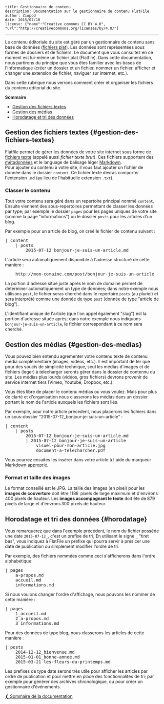 	title: Gestionnaire de contenu
	description: Documentation sur le gestionnaire de contenu FlatFile
	author: Ziopod
	date: 2015/07/10
	license: {"name":"Creative commons CC BY 4.0", "url":"http://creativecommons.org/licenses/by/4.0/"}
---

Le contenu éditoriale du site est géré par un gestionnaire de contenu sans base de données ([fichiers plat](https://fr.wikipedia.org/wiki/Base_de_donn%C3%A9es_orient%C3%A9e_texte)). Les données sont représentées sous formes de dossiers et de fichiers. Le document que vous consultez en ce moment est lui-même un fichier plat (Flatfile). Dans cette documentation, nous partirons du principe que vous êtes familier avec les bases de l'informatique (créer un dossier et un fichier, nommer un fichier, afficher et changer une extension de fichier, naviguer sur internet, etc.).

Dans cette rubrique nous verrons comment créer et organiser les fichiers du contenu editorial du site.

<!--more-->

**Sommaire**

 - [Gestion des fichiers textes](docs/gestion-du-contenu#gestion-des-fichiers-textes)
 - [Gestion des médias](docs/gestion-du-contenu#gestion-des-medias)
 - [Horodatage et tri des données](docs/gestion-du-contenu#horodatage)


## Gestion des fichiers textes {#gestion-des-fichiers-textes}

Flatfile permet de gérer les données de votre site internet sous forme de [fichiers texte](http://fr.wikipedia.org/wiki/Fichier_texte) (appelé aussi *fichier texte brut*). Ces fichiers supportent des [métadonnées](docs/metadonnees) et le language de balisage léger [Markdown](docs/markdown).   
Pour ajouter du contenu à votre site, il vous faut ajouter un fichier de donnée dans le dossier `content`. Ce fichier texte devras comporter l'extension `.md` (au lieu de l'habituelle extension `.txt`).

### Classer le contenu
Tout votre contenu sera géré dans un repertoire principal nommé `content`. Ensuite viennent des sous-repertoires permettant de classer les données par type; par exemple le dossier `pages` pour les pages uniques de votre site (comme la page "informations") ou le dossier `posts` pour les articles d'un blog.

Par exemple pour un article de blog, on créé le fichier de contenu suivant : 

<pre>
| content
	| posts
		2015-07-12_bonjour-je-suis-un-article.md</pre>

L'article sera automatiquement disponible à l'adresse structuré de cette manière : 

<pre>
	http://mon-comaine.com/post/bonjour-je-suis-un-article</pre>

La portion d'adresse situé juste après le nom de domaine permet de determiner automatiquement un type de données; dans notre exemple nous utilisons `post`, le fichier seras cherché dans le repertoire `posts` (au pluriel) et sera interprété comme une donnée de type `post` (donnée de type "article de blog").

L'identifiant unique de l'article (que l'on appel également "slug") est la portion d'adresse située après; dans notre exemple nous indiquons `bonjour-je-suis-un-article`, le fichier correspondant à ce nom sera cherché.

## Gestion des médias {#gestion-des-medias}

Vous pouvez bien entendu agrementer votre contenu texte de contenu média complémentaire (images, vidéos, etc.). Il est important de ter que pour des soucis de simplicité technique, seul les médias d'images et de fichiers (leger) à telecharger seronts gérer dans le dossier de contennu du site. Les médias plus lourds (vidéos, gros fichiers) devrons provenir de service internet tiers (Vimeo, Youtube, Dropbox, etc.).

Vous êtes libre de placer le contenu médias ou vous voulez. Mais pour plus de clarté et d'organisation nous classerons les médias dans un dossier portant le nom de l'article auxquels les fichiers sont liés.

Par exemple, pour notre article précedent, nous placerons les fichiers dans un sous-dossier "2015-07-12_bonjour-je-suis-un-article" :

<pre>
| content
	| posts
		2015-07-12_bonjour-je-suis-un-article.md
        | 2015-07-12_bonjour-je-suis-un-article
            visuel-pour-mon-article.jpg
            document-a-telecharcher.pdf</pre>

Vous pourrez ensuites les insérer dans votre article à l'aide du marqueur [Markdown approprié](docs/markdown#medias).

### Format et taille des images

Le format conseillé est le JPG. 
La taille des images (en pixel) pour les **images de couverture** doit être 1188  pixels de large maximum et d'environs 400 pixels de hauteur. Les **images accompagnant le texte** doit ête de 879 pixels de large et d'envrons 300 pixels de hauteur.

## Horodatage et tri des données {#horodatage}

Vous remarquerez que dans l'exemple précédent, le nom du fichier possède une date `2015-07-12_`, c'est un prefixe de tri; En utilisant le signe `_` "tiret bas", vous indiquez à FlatFile un prefixe qui pourra servir à présicer une date de publication ou simplement modifier l'ordre de tri.

Par exemple, des fichiers nommées comme ceci s'afficherons dans l'ordre alphabétique: 

<pre>
| pages
	a-propos.md
	accueil.md
	informations.md</pre>

Si nous voulons changer l'ordre d'affichage, nous pouvons les nommer de cette manière : 

<pre>
| pages
	1_accueil.md
	2_a-propos.md
	3_informations.md</pre>

Pour des données de type blog, nous classerons les articles de cette manière : 

<pre>
| posts
	2014-12-12_bienvenue.md
	2015-01-01_bonne-annee.md
	2015-03-21_les-fleurs-du-printemps.md</pre>

Les prefixes de type date serons très utile pour afficher les articles par ordre de publication et pour mettre en place des fonctionnalités de tri; par exemple pour générer des archives chronologique, ou pour créer un gestionnaire d'événements. 


[&#10094; Sommaire de la documentation](docs/index)
